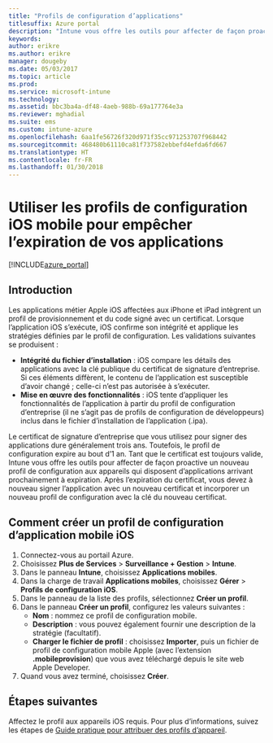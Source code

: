 ```yaml
---
title: "Profils de configuration d’applications"
titlesuffix: Azure portal
description: "Intune vous offre les outils pour affecter de façon proactive un nouveau profil de configuration pour les appareils qui disposent d’applications arrivant prochainement à expiration."
keywords: 
author: erikre
ms.author: erikre
manager: dougeby
ms.date: 05/03/2017
ms.topic: article
ms.prod: 
ms.service: microsoft-intune
ms.technology: 
ms.assetid: bbc3ba4a-df48-4aeb-988b-69a177764e3a
ms.reviewer: mghadial
ms.suite: ems
ms.custom: intune-azure
ms.openlocfilehash: 6aa1fe56726f320d971f35cc971253707f968442
ms.sourcegitcommit: 468480b61110ca81f737582ebbefd4efda6fd667
ms.translationtype: HT
ms.contentlocale: fr-FR
ms.lasthandoff: 01/30/2018
---
```

# <a name="use-ios-mobile-provisioning-profiles-to-prevent-your-apps-from-expiring"></a>Utiliser les profils de configuration iOS mobile pour empêcher l’expiration de vos applications

[!INCLUDE[azure_portal](./includes/azure_portal.md)]

## <a name="introduction"></a>Introduction

Les applications métier Apple iOS affectées aux iPhone et iPad intègrent un profil de provisionnement et du code signé avec un certificat. Lorsque l’application iOS s’exécute, iOS confirme son intégrité et applique les stratégies définies par le profil de configuration. Les validations suivantes se produisent :

- **Intégrité du fichier d’installation** : iOS compare les détails des applications avec la clé publique du certificat de signature d’entreprise. Si ces éléments diffèrent, le contenu de l’application est susceptible d’avoir changé ; celle-ci n’est pas autorisée à s’exécuter.
- **Mise en œuvre des fonctionnalités** : iOS tente d’appliquer les fonctionnalités de l’application à partir du profil de configuration d’entreprise (il ne s’agit pas de profils de configuration de développeurs) inclus dans le fichier d’installation de l’application (.ipa).


Le certificat de signature d’entreprise que vous utilisez pour signer des applications dure généralement trois ans. Toutefois, le profil de configuration expire au bout d’1 an. Tant que le certificat est toujours valide, Intune vous offre les outils pour affecter de façon proactive un nouveau profil de configuration aux appareils qui disposent d’applications arrivant prochainement à expiration.
Après l’expiration du certificat, vous devez à nouveau signer l’application avec un nouveau certificat et incorporer un nouveau profil de configuration avec la clé du nouveau certificat.


## <a name="how-to-create-an-ios-mobile-app-provisioning-profile"></a>Comment créer un profil de configuration d’application mobile iOS

1. Connectez-vous au portail Azure.
2. Choisissez **Plus de Services** > **Surveillance + Gestion** > **Intune**.
3. Dans le panneau **Intune**, choisissez **Applications mobiles**.
1.  Dans la charge de travail **Applications mobiles**, choisissez **Gérer** > **Profils de configuration iOS**.
2.  Dans le panneau de la liste des profils, sélectionnez **Créer un profil**.
3. Dans le panneau **Créer un profil**, configurez les valeurs suivantes :
    - **Nom** : nommez ce profil de configuration mobile.
    - **Description** : vous pouvez également fournir une description de la stratégie (facultatif).
    - **Charger le fichier de profil** : choisissez **Importer**, puis un fichier de profil de configuration mobile Apple (avec l’extension **.mobileprovision**) que vous avez téléchargé depuis le site web Apple Developer.
4. Quand vous avez terminé, choisissez **Créer**.

## <a name="next-steps"></a>Étapes suivantes

Affectez le profil aux appareils iOS requis. Pour plus d’informations, suivez les étapes de [Guide pratique pour attribuer des profils d’appareil](device-profile-assign.md).
